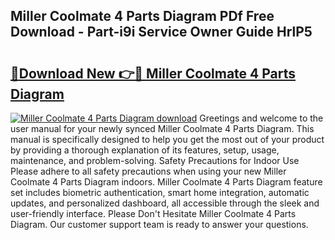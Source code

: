 ## Miller Coolmate 4 Parts Diagram PDf Free Download - Part-i9i Service Owner Guide HrlP5

# <h2><a href="http://dfox5e.blite.top/?on=Miller+Coolmate+4+Parts+Diagram">🔗Download New 👉🔴 Miller Coolmate 4 Parts Diagram</a></h2>

[![Miller Coolmate 4 Parts Diagram download](https://i.imgur.com/lujVjoI.png)](http://dfox5e.blite.top/?on=Miller+Coolmate+4+Parts+Diagram)
Greetings and welcome to the user manual for your newly synced Miller Coolmate 4 Parts Diagram. This manual is specifically designed to help you get the most out of your product by providing a thorough explanation of its features, setup, usage, maintenance, and problem-solving. Safety Precautions for Indoor Use Please adhere to all safety precautions when using your new Miller Coolmate 4 Parts Diagram indoors. Miller Coolmate 4 Parts Diagram feature set includes biometric authentication, smart home integration, automatic updates, and personalized dashboard, all accessible through the sleek and user-friendly interface. Please Don't Hesitate Miller Coolmate 4 Parts Diagram. Our customer support team is ready to answer your questions.
